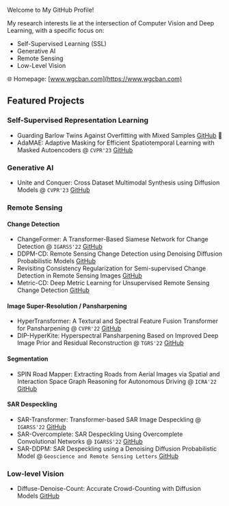 Welcome to My GitHub Profile!

My research interests lie at the intersection of Computer Vision and Deep Learning, with a specific focus on:

- Self-Supervised Learning (SSL)
- Generative AI
- Remote Sensing
- Low-Level Vision

🌐 Homepage: [www.wgcban.com](https://www.wgcban.com)

## Featured Projects

### Self-Supervised Representation Learning
- Guarding Barlow Twins Against Overfitting with Mixed Samples [GitHub](https://github.com/wgcban/mix-bt) 🚨
- AdaMAE: Adaptive Masking for Efficient Spatiotemporal Learning with Masked Autoencoders @ `CVPR'23` [GitHub](https://github.com/wgcban/adamae)

### Generative AI
- Unite and Conquer: Cross Dataset Multimodal Synthesis using Diffusion Models @ `CVPR'23` [GitHub](https://github.com/Nithin-GK/UniteandConquer)

### Remote Sensing
#### Change Detection
- ChangeFormer: A Transformer-Based Siamese Network for Change Detection @ `IGARSS'22` [GitHub](https://github.com/wgcban/ChangeFormer)
- DDPM-CD: Remote Sensing Change Detection using Denoising Diffusion Probabilistic Models [GitHub](https://github.com/wgcban/ddpm-cd)
- Revisiting Consistency Regularization for Semi-supervised Change Detection in Remote Sensing Images [GitHub](https://github.com/wgcban/SemiCD)
- Metric-CD: Deep Metric Learning for Unsupervised Remote Sensing Change Detection [GitHub](https://github.com/wgcban/Metric-CD)

#### Image Super-Resolution / Pansharpening
- HyperTransformer: A Textural and Spectral Feature Fusion Transformer for Pansharpening @ `CVPR'22` [GitHub](https://github.com/wgcban/HyperTransformer)
- DIP-HyperKite: Hyperspectral Pansharpening Based on Improved Deep Image Prior and Residual Reconstruction @ `TGRS'22` [GitHub](https://github.com/wgcban/DIP-HyperKite)

#### Segmentation
- SPIN Road Mapper: Extracting Roads from Aerial Images via Spatial and Interaction Space Graph Reasoning for Autonomous Driving @ `ICRA'22` [GitHub](https://github.com/wgcban/SPIN_RoadMapper)

#### SAR Despeckling
- SAR-Transformer: Transformer-based SAR Image Despeckling @ `IGARSS'22` [GitHub](https://github.com/malshaV/sar_transformer)
- SAR-Overcomplete: SAR Despeckling Using Overcomplete Convolutional Networks @ `IGARSS'22` [GitHub](https://github.com/malshaV/sar_overcomplete)
- SAR-DDPM: SAR Despeckling using a Denoising Diffusion Probabilistic Model @ `Geoscience and Remote Sensing Letters` [GitHub](https://github.com/malshaV/SAR_DDPM)

### Low-level Vision
- Diffuse-Denoise-Count: Accurate Crowd-Counting with Diffusion Models [GitHub](https://github.com/dylran/DiffuseDenoiseCount)
